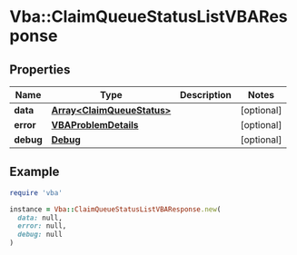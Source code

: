 # Vba::ClaimQueueStatusListVBAResponse

## Properties

| Name | Type | Description | Notes |
| ---- | ---- | ----------- | ----- |
| **data** | [**Array&lt;ClaimQueueStatus&gt;**](ClaimQueueStatus.md) |  | [optional] |
| **error** | [**VBAProblemDetails**](VBAProblemDetails.md) |  | [optional] |
| **debug** | [**Debug**](Debug.md) |  | [optional] |

## Example

```ruby
require 'vba'

instance = Vba::ClaimQueueStatusListVBAResponse.new(
  data: null,
  error: null,
  debug: null
)
```

